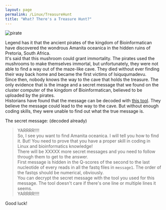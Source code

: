 ```yaml
---
layout: page
permalink: /Linux/TreasureHunt
title: "What? There's a Treasure Hunt?"
---
```


![pirate](../img/pirate.png)

Legend has it that the ancient pirates of the kingdom of Bioinformatican have discovered the wondrous Amanita oceanica in the hidden ruins of Pretoria, South Africa.  
It's said that this mushroom could grant immortality. The pirates used the mushrooms to make themselves immortal, but unfortunately, they were not able to find a way out of the maze-like cave. They died without ever finding their way back home and became the first victims of Isiququmadevu.  
Since then, nobody knows the way to the cave that holds the treasure. The only evidence that is the image and a secret message that we found on the cluster computer of the kingdom of Bioinformatican, believed to be uploaded by the pirates.  
Historians have found that the message can be decoded with [this tool](https://www.online-toolz.com/tools/text-encryption-decryption.php). They believe the message could lead to the way to the cave. But without enough coding skills, they were unable to find out what the true message is.  

The secret message: (decoded already)
  
> YARRRR!!!!  
  So, I see you want to find Amanita oceanica. I will tell you how to find it. But! You need to prove that you have a proper skill in coding in Linux and bioinformatics knowledge!  
  There will be XXXXX more secret messages and you need to follow through them to get to the answer.  
  First message is hidden in the Q-scores of the second to the last nucleotide of every reads in all the fastq files in `message1`. The order of the fastqs should be numerical, obviously.   
  You can decrypt the secret message with the tool you used for this message. The tool doesn't care if there's one line or multiple lines it seems.  
  YARRRR!!!!


Good luck!

